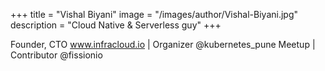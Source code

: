 +++
title = "Vishal Biyani"
image = "/images/author/Vishal-Biyani.jpg"
description = "Cloud Native & Serverless guy"
+++

Founder, CTO  www.infracloud.io | Organizer @kubernetes_pune Meetup | Contributor  @fissionio